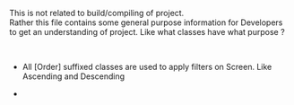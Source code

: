 This is not related to build/compiling of project.  <br>
Rather this file contains some general purpose information for Developers to get an understanding of project. Like what classes have what purpose ?

<br>

- All [Order] suffixed classes are used to apply filters on Screen. Like Ascending and Descending

- 

